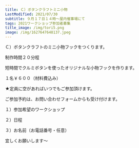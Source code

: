 ```yaml
---
title: Ｃ）ボタンクラフトミニ小物
LastModified: 2021/07/30
subtitle: ９月１７日１４時～屋内催事場にて
tags: 2021ワークショップ参加者募集
title_image: /img/tori5.png
image: /img/1627647648137.jpeg
---
```

Ｃ）ボタンクラフトのミニ小物フックをつくります。

制作時間２０分程

短時間でクルミボタンを使ったオリジナルな小物フックを作ります。

１名￥６００（材料費込み）

★定員に空があればいつでもご参加頂けます。

ご参加予約は、お問い合わせフォームからも受け付けます。

１）参加希望のワークショップ

２）日程

３）お名前（お電話番号・任意）

宜しくお願いします～